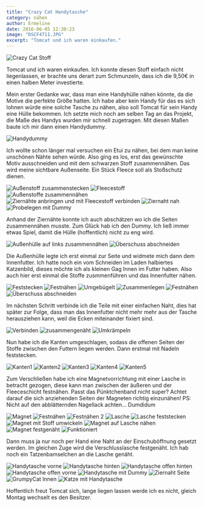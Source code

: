 ```yaml
---
title: "Crazy Cat Handytasche"
category: nähen
author: Ermeline
date: 2016-06-05 12:30:23
image: "DSCF4711.JPG"
excerpt: "Tomcat und ich waren einkaufen."
---
```


![Crazy Cat Stoff](DSCF4669.JPG)

Tomcat und ich waren einkaufen. Ich konnte diesen Stoff einfach nicht liegenlassen, er brachte uns derart zum Schmunzeln, dass ich die 9,50€ in einen halben Meter investierte.

Mein erster Gedanke war, dass man eine Handyhülle nähen könnte, da die Motive die perfekte Größe hatten. Ich habe aber kein Handy für das es sich lohnen würde eine solche Tasche zu nähen, also soll Tomcat für sein Handy eine Hülle bekommen. Ich setzte mich noch am selben Tag an das Projekt, die Maße des Handys wurden mir schnell zugetragen. Mit diesen Maßen baute ich mir dann einen Handydummy.

![Handydummy](DSCF4670.JPG)

Ich wollte schon länger mal versuchen ein Etui zu nähen, bei dem man keine unschönen Nähte sehen würde. Also ging es los, erst das gewünschte Motiv ausschneiden und mit dem schwarzen Stoff zusammennähen. Das wird meine sichtbare Außenseite. Ein Stück Fleece soll als Stoßschutz dienen.

![Außenstoff zusammenstecken](DSCF4672.JPG)
![Fleecestoff](DSCF4676.JPG)
![Außenstoffe zusammennähen](DSCF4677.JPG)
![Ziernähte anbringen und mit Fleecestoff verbinden](DSCF4680.JPG)
![Ziernaht nah](DSCF4681.JPG)
![Probelegen mit Dummy](DSCF4682.JPG)

Anhand der Ziernähte konnte ich auch abschätzen wo ich die Seiten zusammennähen musste. Zum Glück hab ich den Dummy. Ich ließ immer etwas Spiel, damit die Hülle (hoffentlich) nicht zu eng wird.

![Außenhülle auf links zusammennähen](DSCF4683.JPG)
![Überschuss abschneiden](DSCF4685.JPG)

Die Außenhülle legte ich erst einmal zur Seite und widmete mich dann dem Innenfutter. Ich hatte noch ein vom Schneiden im Laden halbiertes Katzenbild, dieses möchte ich als kleinen Gag Innen im Futter haben. Also auch hier erst einmal die Stoffe zusmmenführen und das Innenfutter nähen.

![Feststecken](DSCF4673.JPG)
![Festnähen](DSCF4674.JPG)
![Umgebügelt](DSCF4679.JPG)
![Zusammenlegen](DSCF4686.JPG)
![Festnähen](DSCF4687.JPG)
![Überschuss abschneiden](DSCF4688.JPG)

Im nächsten Schritt verbinde ich die Teile mit einer einfachen Naht, dies hat später zur Folge, dass man das Innenfutter nicht mehr mehr aus der Tasche herausziehen kann, weil die Ecken miteinander fixiert sind.

![Verbinden](DSCF4689.JPG)
![zusammengenäht](DSCF4691.JPG)
![Umkrämpeln](DSCF4692.JPG)


Nun habe ich die Kanten umgeschlagen, sodass die offenen Seiten der Stoffe zwischen den Futtern liegen werden. Dann erstmal mit Nadeln feststecken.

![Kanten1](DSCF4693.JPG)
![Kanten2](DSCF4694.JPG)
![Kanten3](DSCF4695.JPG)
![Kanten4](DSCF4696.JPG)
![Kanten5](DSCF4697.JPG)

Zum Verschließen habe ich eine Magnetvorrichtung mit einer Lasche in betracht gezogen, diese kann man zwischen der äußeren und der Fleeceschicht festnähen. Passt das Pünktchenband nicht super? Achtet darauf die sich anziehenden Seiten der Magneten richtig einzunähen! PS: Nicht auf den abblätternden Nagellack achten... Dumdidum

![Magnet](DSCF4698.JPG)
![Festnähen](DSCF4699.JPG)
![Festnähen 2](DSCF4700.JPG)
![Lasche](DSCF4701.JPG)
![Lasche feststecken](DSCF4702.JPG)
![Magnet mit Stoff umwickeln](DSCF4703.JPG)
![Magnet auf Lasche nähen](DSCF4704.JPG)
![Magnet festgenäht](DSCF4705.JPG)
![Funktioniert](DSCF4706.JPG)

Dann muss ja nur noch per Hand eine Naht an der Einschuböffnung gesetzt werden. Im gleichen Zuge wird die Verschlusslasche festgenäht. Ich hab noch ein Tatzenbamselchen an die Lasche genäht.

![Handytasche vorne](DSCF4711.JPG)
![Handytasche hinten](DSCF4712.JPG)
![Handytasche offen hinten](DSCF4713.JPG)
![Handytasche offen vorne](DSCF4714.JPG)
![Handytasche mit Dummy](DSCF4715.JPG)
![Ziernaht Seite](DSCF4717.JPG)
![GrumpyCat Innen](DSCF4719.JPG)
![Katze mit Handytasche](DSCF4723.JPG)

Hoffentlich freut Tomcat sich, lange liegen lassen werde ich es nicht, gleich Montag wechselt es den Besitzer.

